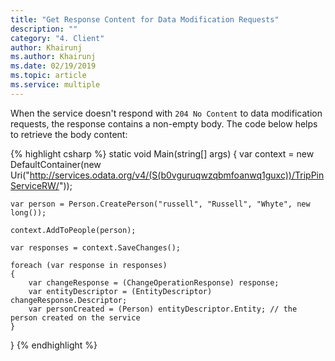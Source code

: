 ```yaml
---
title: "Get Response Content for Data Modification Requests"
description: ""
category: "4. Client"
author: Khairunj
ms.author: Khairunj
ms.date: 02/19/2019
ms.topic: article
ms.service: multiple
---
```


When the service doesn't respond with `204 No Content` to data modification requests, the response contains a non-empty body. The code below helps to retrieve the body content:

{% highlight csharp %}
static void Main(string[] args)
{
    var context = new DefaultContainer(new Uri("http://services.odata.org/v4/(S(b0vguruqwzqbmfoanwq1guxc))/TripPinServiceRW/"));

    var person = Person.CreatePerson("russell", "Russell", "Whyte", new long());

    context.AddToPeople(person);

    var responses = context.SaveChanges();

    foreach (var response in responses)
    {
        var changeResponse = (ChangeOperationResponse) response;
        var entityDescriptor = (EntityDescriptor) changeResponse.Descriptor;
        var personCreated = (Person) entityDescriptor.Entity; // the person created on the service
    }
}
{% endhighlight %}
